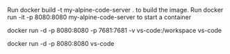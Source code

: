 Run docker build -t my-alpine-code-server . to build the image.
Run docker run -it -p 8080:8080 my-alpine-code-server to start a container




docker run -d -p 8080:8080 -p 7681:7681 -v vs-code:/workspace vs-code



docker run -d -p 8080:8080 vs-code
